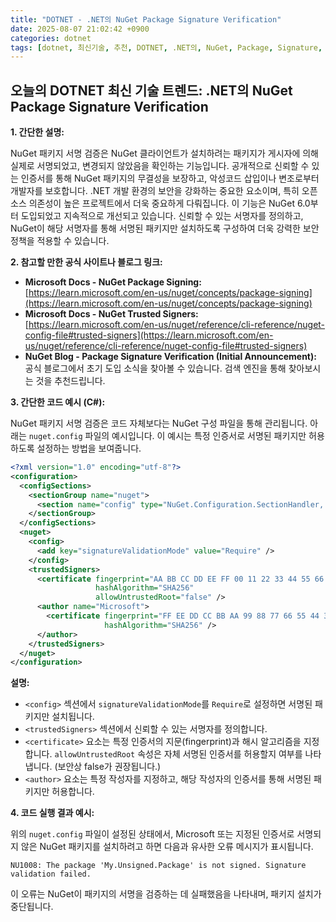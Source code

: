 ```yaml
---
title: "DOTNET - .NET의 NuGet Package Signature Verification"
date: 2025-08-07 21:02:42 +0900
categories: dotnet
tags: [dotnet, 최신기술, 추천, DOTNET, .NET의, NuGet, Package, Signature, Verification]
---
```


## 오늘의 DOTNET 최신 기술 트렌드: **.NET의 NuGet Package Signature Verification**

**1. 간단한 설명:**

NuGet 패키지 서명 검증은 NuGet 클라이언트가 설치하려는 패키지가 게시자에 의해 실제로 서명되었고, 변경되지 않았음을 확인하는 기능입니다.  공개적으로 신뢰할 수 있는 인증서를 통해 NuGet 패키지의 무결성을 보장하고, 악성코드 삽입이나 변조로부터 개발자를 보호합니다. .NET 개발 환경의 보안을 강화하는 중요한 요소이며, 특히 오픈 소스 의존성이 높은 프로젝트에서 더욱 중요하게 다뤄집니다. 이 기능은 NuGet 6.0부터 도입되었고 지속적으로 개선되고 있습니다.  신뢰할 수 있는 서명자를 정의하고, NuGet이 해당 서명자를 통해 서명된 패키지만 설치하도록 구성하여 더욱 강력한 보안 정책을 적용할 수 있습니다.

**2. 참고할 만한 공식 사이트나 블로그 링크:**

*   **Microsoft Docs - NuGet Package Signing:** [https://learn.microsoft.com/en-us/nuget/concepts/package-signing](https://learn.microsoft.com/en-us/nuget/concepts/package-signing)
*   **Microsoft Docs - NuGet Trusted Signers:** [https://learn.microsoft.com/en-us/nuget/reference/cli-reference/nuget-config-file#trusted-signers](https://learn.microsoft.com/en-us/nuget/reference/cli-reference/nuget-config-file#trusted-signers)
*   **NuGet Blog - Package Signature Verification (Initial Announcement):** 공식 블로그에서 초기 도입 소식을 찾아볼 수 있습니다. 검색 엔진을 통해 찾아보시는 것을 추천드립니다.

**3. 간단한 코드 예시 (C#):**

NuGet 패키지 서명 검증은 코드 자체보다는 NuGet 구성 파일을 통해 관리됩니다. 아래는 `nuget.config` 파일의 예시입니다. 이 예시는 특정 인증서로 서명된 패키지만 허용하도록 설정하는 방법을 보여줍니다.

```xml
<?xml version="1.0" encoding="utf-8"?>
<configuration>
  <configSections>
    <sectionGroup name="nuget">
      <section name="config" type="NuGet.Configuration.SectionHandler, NuGet.Configuration" />
    </sectionGroup>
  </configSections>
  <nuget>
    <config>
      <add key="signatureValidationMode" value="Require" />
    </config>
    <trustedSigners>
      <certificate fingerprint="AA BB CC DD EE FF 00 11 22 33 44 55 66 77 88 99 AA BB CC DD"
                   hashAlgorithm="SHA256"
                   allowUntrustedRoot="false" />
      <author name="Microsoft">
        <certificate fingerprint="FF EE DD CC BB AA 99 88 77 66 55 44 33 22 11 00 FF EE DD CC"
                     hashAlgorithm="SHA256" />
      </author>
    </trustedSigners>
  </nuget>
</configuration>
```

**설명:**

*   `<config>` 섹션에서 `signatureValidationMode`를 `Require`로 설정하면 서명된 패키지만 설치됩니다.
*   `<trustedSigners>` 섹션에서 신뢰할 수 있는 서명자를 정의합니다.
*   `<certificate>` 요소는 특정 인증서의 지문(fingerprint)과 해시 알고리즘을 지정합니다. `allowUntrustedRoot` 속성은 자체 서명된 인증서를 허용할지 여부를 나타냅니다. (보안상 false가 권장됩니다.)
*   `<author>` 요소는 특정 작성자를 지정하고, 해당 작성자의 인증서를 통해 서명된 패키지만 허용합니다.

**4. 코드 실행 결과 예시:**

위의 `nuget.config` 파일이 설정된 상태에서, Microsoft 또는 지정된 인증서로 서명되지 않은 NuGet 패키지를 설치하려고 하면 다음과 유사한 오류 메시지가 표시됩니다.

```
NU1008: The package 'My.Unsigned.Package' is not signed. Signature validation failed.
```

이 오류는 NuGet이 패키지의 서명을 검증하는 데 실패했음을 나타내며, 패키지 설치가 중단됩니다.

